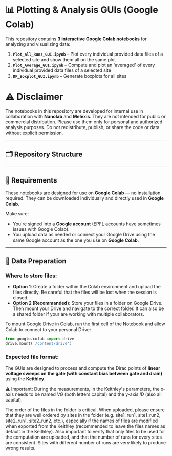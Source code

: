 # 📊 Plotting & Analysis GUIs (Google Colab)

This repository contains **3 interactive Google Colab notebooks** for analyzing and visualizing data:

1. **`Plot_all_Runs_GUI.ipynb`** – Plot every individual provided data files of a selected site and show them all on the same plot
2. **`Plot_Average_GUI.ipynb`** – Compute and plot an 'averaged' of every individual provided data files of a selected site
3. **`DP_Boxplot_GUI.ipynb`** – Generate boxplots for all sites

# ⚠️ Disclaimer

The notebooks in this repository are developed for internal use in collaboration with **Nanolab** and **Melexis**.
They are not intended for public or commercial distribution.
Please use them only for personal and authorized analysis purposes.
Do not redistribute, publish, or share the code or data without explicit permission.

---

## 🗂 Repository Structure

---

## 🧾 Requirements

These notebooks are designed for use on **Google Colab** — no installation required.
They can be downloaded individually and directly used in **Google Colab**.

Make sure:
- You're signed into a **Google account** (EPFL accounts have sometimes issues with Google Colab).
- You upload data as needed or connect your Google Drive using the same Google account as the one you use on **Google Colab**.

---

## 📁 Data Preparation

### Where to store files:
- **Option 1**: Create a folder within the Colab environment and upload the files directly. Be careful that the files will be lost when the session is closed.
- **Option 2 (Recommanded)**: Store your files in a folder on Google Drive. Then mount your Drive and navigate to the correct folder. It can also be a shared folder if your are working with multiple collaborators.

To mount Google Drive in Colab, run the first cell of the Notebook and allow Colab to connect to your personal Drive:

```python
from google.colab import drive
drive.mount('/content/drive')
```

### Expected file format:
The GUIs are designed to process and compute the Dirac points of **linear voltage sweeps on the gate (with constant bias between gate and drain)** using the **Keithley**.

⚠️ Important: During the measurements, in the Keithley's parameters, the x-axis needs to be named *VG* (both letters capital) and the y-axis *ID* (also all capital).

The order of the files in the folder is critical. When uploaded, please ensure that they are well ordered by sites in the folder (e.g. site1_run1, site1_run2, site2_run1, site2_run2, etc.), especially if the names of files are modified when exported from the Keithley (recommended to leave the files names as default in the Keithley). Also important to verify that only files to be used for the computation are uploaded, and that the number of runs for every sites are consistent. Sites with different number of runs are very likely to produce wrong results.

